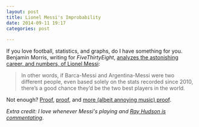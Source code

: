 ```yaml
---
layout: post
title: Lionel Messi's Improbability
date: 2014-09-11 19:17
categories: post
 
---
```

If you love football, statistics, and graphs, do I have something for you. Benjamin Morris, writing for _FiveThirtyEight_, [analyzes the astonishing career, and numbers, of Lionel Messi](http://fivethirtyeight.com/features/lionel-messi-is-impossible/):

> In other words, if Barca-Messi and Argentina-Messi were two different people, even based solely on the stats recorded since 2010, there’s a good chance they’d be the two best players in the world.

Not enough? [Proof](http://www.youtube.com/watch?v=I0gS5CshUDE), [proof](http://www.youtube.com/watch?v=iiPaXx9flLk), and [more (albeit annoying music) proof](http://www.youtube.com/watch?v=4K9UmbqdBq8).

_Extra credit: I love whenever Messi's playing and [Ray Hudson is commentating](http://www.youtube.com/watch?v=9TQaxme_Sug)_.
